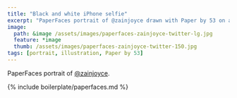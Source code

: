 ```yaml
---
title: "Black and white iPhone selfie"
excerpt: "PaperFaces portrait of @zainjoyce drawn with Paper by 53 on an iPad."
image: 
  path: &image /assets/images/paperfaces-zainjoyce-twitter-lg.jpg 
  feature: *image
  thumb: /assets/images/paperfaces-zainjoyce-twitter-150.jpg
tags: [portrait, illustration, Paper by 53]
---
```


PaperFaces portrait of [@zainjoyce](http://twitter.com/zainjoyce).

{% include boilerplate/paperfaces.md %}